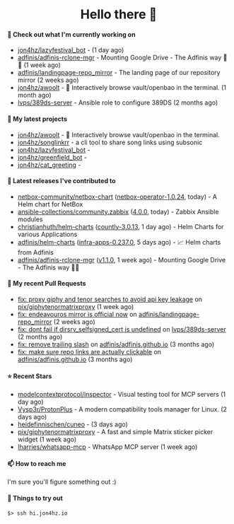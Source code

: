<h1 align=center>Hello there 👋</h1>

#### 👷 Check out what I'm currently working on

- [jon4hz/lazyfestival_bot](https://github.com/jon4hz/lazyfestival_bot) -  (1 day ago)
- [adfinis/adfinis-rclone-mgr](https://github.com/adfinis/adfinis-rclone-mgr) - Mounting Google Drive - The Adfinis way 🧙✨ (1 week ago)
- [adfinis/landingpage-repo_mirror](https://github.com/adfinis/landingpage-repo_mirror) - The landing page of our repository mirror (2 weeks ago)
- [jon4hz/awoolt](https://github.com/jon4hz/awoolt) - 🐺 Interactively browse vault/openbao in the terminal. (1 month ago)
- [lvps/389ds-server](https://github.com/lvps/389ds-server) - Ansible role to configure 389DS (2 months ago)

#### 🌱 My latest projects

- [jon4hz/awoolt](https://github.com/jon4hz/awoolt) - 🐺 Interactively browse vault/openbao in the terminal.
- [jon4hz/songlinkrr](https://github.com/jon4hz/songlinkrr) - a cli tool to share song links using subsonic
- [jon4hz/lazyfestival_bot](https://github.com/jon4hz/lazyfestival_bot) - 
- [jon4hz/greenfield_bot](https://github.com/jon4hz/greenfield_bot) - 
- [jon4hz/cat_greeting](https://github.com/jon4hz/cat_greeting) - 

#### 🔭 Latest releases I've contributed to

- [netbox-community/netbox-chart](https://github.com/netbox-community/netbox-chart) ([netbox-operator-1.0.24](https://github.com/netbox-community/netbox-chart/releases/tag/netbox-operator-1.0.24), today) - A Helm chart for NetBox
- [ansible-collections/community.zabbix](https://github.com/ansible-collections/community.zabbix) ([4.0.0](https://github.com/ansible-collections/community.zabbix/releases/tag/4.0.0), today) - Zabbix Ansible modules
- [christianhuth/helm-charts](https://github.com/christianhuth/helm-charts) ([countly-3.0.13](https://github.com/christianhuth/helm-charts/releases/tag/countly-3.0.13), 1 day ago) - Helm Charts for various Applications
- [adfinis/helm-charts](https://github.com/adfinis/helm-charts) ([infra-apps-0.237.0](https://github.com/adfinis/helm-charts/releases/tag/infra-apps-0.237.0), 5 days ago) - 📈 Helm charts from Adfinis
- [adfinis/adfinis-rclone-mgr](https://github.com/adfinis/adfinis-rclone-mgr) ([v1.1.0](https://github.com/adfinis/adfinis-rclone-mgr/releases/tag/v1.1.0), 1 week ago) - Mounting Google Drive - The Adfinis way 🧙✨

#### 🔨 My recent Pull Requests

- [fix: proxy giphy and tenor searches to avoid api key leakage](https://github.com/pix/giphytenormatrixproxy/pull/1) on [pix/giphytenormatrixproxy](https://github.com/pix/giphytenormatrixproxy) (1 week ago)
- [fix: endeavouros mirror is official now](https://github.com/adfinis/landingpage-repo_mirror/pull/149) on [adfinis/landingpage-repo_mirror](https://github.com/adfinis/landingpage-repo_mirror) (2 weeks ago)
- [fix: dont fail if dirsrv_selfsigned_cert is undefined](https://github.com/lvps/389ds-server/pull/70) on [lvps/389ds-server](https://github.com/lvps/389ds-server) (2 months ago)
- [fix: remove trailing slash](https://github.com/adfinis/adfinis.github.io/pull/5) on [adfinis/adfinis.github.io](https://github.com/adfinis/adfinis.github.io) (3 months ago)
- [fix: make sure repo links are actually clickable](https://github.com/adfinis/adfinis.github.io/pull/4) on [adfinis/adfinis.github.io](https://github.com/adfinis/adfinis.github.io) (3 months ago)

#### ⭐ Recent Stars

- [modelcontextprotocol/inspector](https://github.com/modelcontextprotocol/inspector) - Visual testing tool for MCP servers (1 day ago)
- [Vysp3r/ProtonPlus](https://github.com/Vysp3r/ProtonPlus) - A modern compatibility tools manager for Linux. (2 days ago)
- [heidefinnischen/cuneo](https://github.com/heidefinnischen/cuneo) -  (3 days ago)
- [pix/giphytenormatrixproxy](https://github.com/pix/giphytenormatrixproxy) - A fast and simple Matrix sticker picker widget (1 week ago)
- [lharries/whatsapp-mcp](https://github.com/lharries/whatsapp-mcp) - WhatsApp MCP server (1 week ago)

#### 📫 How to reach me
I'm sure you'll figure something out :)

#### 👀 Things to try out
```
$> ssh hi.jon4hz.io
```